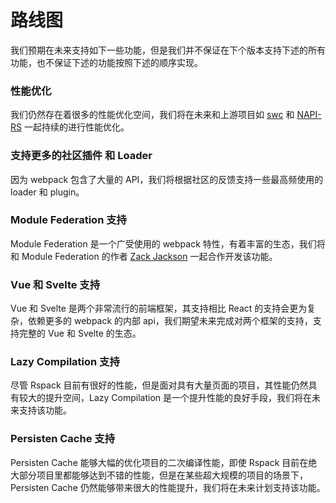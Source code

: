 # 路线图

我们预期在未来支持如下一些功能，但是我们并不保证在下个版本支持下述的所有功能，也不保证下述的功能按照下述的顺序实现。

### 性能优化

我们仍然存在着很多的性能优化空间，我们将在未来和上游项目如 [swc](https://github.com/swc-project/swc) 和 [NAPI-RS](https://github.com/napi-rs/napi-rs) 一起持续的进行性能优化。

### 支持更多的社区插件 和 Loader

因为 webpack 包含了大量的 API，我们将根据社区的反馈支持一些最高频使用的 loader 和 plugin。

### Module Federation 支持

Module Federation 是一个广受使用的 webpack 特性，有着丰富的生态，我们将和 Module Federation 的作者 [Zack Jackson](https://github.com/ScriptedAlchemy) 一起合作开发该功能。

### Vue 和 Svelte 支持

Vue 和 Svelte 是两个非常流行的前端框架，其支持相比 React 的支持会更为复杂，依赖更多的 webpack 的内部 api，我们期望未来完成对两个框架的支持，支持完整的 Vue 和 Svelte 的生态。

### Lazy Compilation 支持

尽管 Rspack 目前有很好的性能，但是面对具有大量页面的项目，其性能仍然具有较大的提升空间，Lazy Compilation 是一个提升性能的良好手段，我们将在未来支持该功能。

### Persisten Cache 支持

Persisten Cache 能够大幅的优化项目的二次编译性能，即使 Rspack 目前在绝大部分项目里都能够达到不错的性能，但是在某些超大规模的项目的场景下，Persisten Cache 仍然能够带来很大的性能提升，我们将在未来计划支持该功能。

